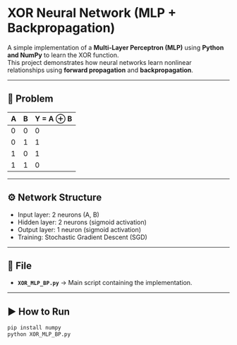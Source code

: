 # XOR Neural Network (MLP + Backpropagation)

A simple implementation of a **Multi-Layer Perceptron (MLP)** using **Python and NumPy** to learn the XOR function.  
This project demonstrates how neural networks learn nonlinear relationships using **forward propagation** and **backpropagation**.

---

## 🧠 Problem

| A | B | Y = A ⊕ B |
|---|---|------------|
| 0 | 0 | 0 |
| 0 | 1 | 1 |
| 1 | 0 | 1 |
| 1 | 1 | 0 |

---

## ⚙️ Network Structure

- Input layer: 2 neurons (A, B)  
- Hidden layer: 2 neurons (sigmoid activation)  
- Output layer: 1 neuron (sigmoid activation)  
- Training: Stochastic Gradient Descent (SGD)

---

## 📄 File

- **`XOR_MLP_BP.py`** → Main script containing the implementation.

---

## ▶️ How to Run

```bash
pip install numpy
python XOR_MLP_BP.py

